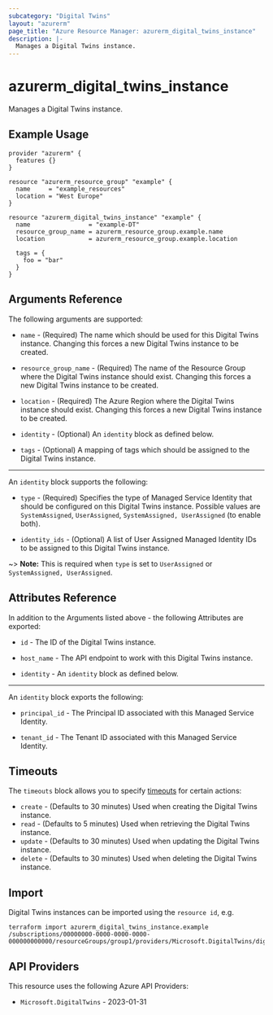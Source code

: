 ```yaml
---
subcategory: "Digital Twins"
layout: "azurerm"
page_title: "Azure Resource Manager: azurerm_digital_twins_instance"
description: |-
  Manages a Digital Twins instance.
---
```


# azurerm_digital_twins_instance

Manages a Digital Twins instance.

## Example Usage

```hcl
provider "azurerm" {
  features {}
}

resource "azurerm_resource_group" "example" {
  name     = "example_resources"
  location = "West Europe"
}

resource "azurerm_digital_twins_instance" "example" {
  name                = "example-DT"
  resource_group_name = azurerm_resource_group.example.name
  location            = azurerm_resource_group.example.location

  tags = {
    foo = "bar"
  }
}
```

## Arguments Reference

The following arguments are supported:

* `name` - (Required) The name which should be used for this Digital Twins instance. Changing this forces a new Digital Twins instance to be created.

* `resource_group_name` - (Required) The name of the Resource Group where the Digital Twins instance should exist. Changing this forces a new Digital Twins instance to be created.

* `location` - (Required) The Azure Region where the Digital Twins instance should exist. Changing this forces a new Digital Twins instance to be created.

* `identity` - (Optional) An `identity` block as defined below.

* `tags` - (Optional) A mapping of tags which should be assigned to the Digital Twins instance.

---

An `identity` block supports the following:

* `type` - (Required) Specifies the type of Managed Service Identity that should be configured on this Digital Twins instance. Possible values are `SystemAssigned`, `UserAssigned`, `SystemAssigned, UserAssigned` (to enable both).

* `identity_ids` - (Optional) A list of User Assigned Managed Identity IDs to be assigned to this Digital Twins instance.

~> **Note:** This is required when `type` is set to `UserAssigned` or `SystemAssigned, UserAssigned`.

## Attributes Reference

In addition to the Arguments listed above - the following Attributes are exported:

* `id` - The ID of the Digital Twins instance.

* `host_name` - The API endpoint to work with this Digital Twins instance.

* `identity` - An `identity` block as defined below.

---

An `identity` block exports the following:

* `principal_id` - The Principal ID associated with this Managed Service Identity.

* `tenant_id` - The Tenant ID associated with this Managed Service Identity.

## Timeouts

The `timeouts` block allows you to specify [timeouts](https://developer.hashicorp.com/terraform/language/resources/configure#define-operation-timeouts) for certain actions:

* `create` - (Defaults to 30 minutes) Used when creating the Digital Twins instance.
* `read` - (Defaults to 5 minutes) Used when retrieving the Digital Twins instance.
* `update` - (Defaults to 30 minutes) Used when updating the Digital Twins instance.
* `delete` - (Defaults to 30 minutes) Used when deleting the Digital Twins instance.

## Import

Digital Twins instances can be imported using the `resource id`, e.g.

```shell
terraform import azurerm_digital_twins_instance.example /subscriptions/00000000-0000-0000-0000-000000000000/resourceGroups/group1/providers/Microsoft.DigitalTwins/digitalTwinsInstances/dt1
```

## API Providers
<!-- This section is generated, changes will be overwritten -->
This resource uses the following Azure API Providers:

* `Microsoft.DigitalTwins` - 2023-01-31

